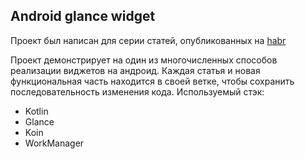 ## Android glance widget
Проект был написан для серии статей, опубликованных на [habr](https://habr.com/ru/articles/942886/) 

Проект демонстрирует на один из многочисленных способов реализации виджетов на андроид. Каждая статья и новая функциональная часть находится в своей ветке, чтобы сохранить последовательность изменения кода.
Используемый стэк:
- Kotlin
- Glance
- Koin
- WorkManager
